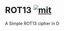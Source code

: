 # ROT13 [![mit]][license]
[mit]: <http://img.shields.io/:license-MIT-blue.svg?style=plastic>
[license]: <https://en.wikipedia.org/wiki/MIT_License>

A Simple ROT13 cipher in D
